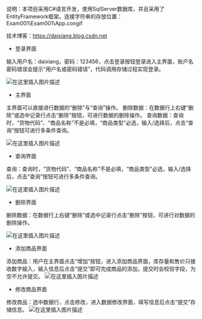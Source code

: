 
说明：本项目采用C#语言开发，使用SqlServer数据库，并且采用了EntityFramework框架。连接字符串的存放位置：Exam001\Exam001\App.congif

技术博客：https://daixiang.blog.csdn.net

 - 登录界面

输入用户名：daixiang，密码：123456，点击登录按钮登录进入主界面，账户名密码错误会提示“用户名或密码错误”，代码调用存储过程实现登录。

![在这里插入图片描述](https://img-blog.csdnimg.cn/20200520222208834.png?x-oss-process=image/watermark,type_ZmFuZ3poZW5naGVpdGk,shadow_10,text_aHR0cHM6Ly9ibG9nLmNzZG4ubmV0L3l1YW54aWFuZzAx,size_16,color_FFFFFF,t_70#pic_center)

 - 主界面

主界面可以直接进行数据的“删除”与“查询”操作。
删除数据：在数据行上右键“删除”或选中记录行点击“删除”按钮，可进行数据的删除操作。
查询数据：查询时，“货物代码”、“商品名称”不是必填，“商品类型”必选，输入/选择后，点击“查询”按钮可进行多条件查询。

![在这里插入图片描述](https://img-blog.csdnimg.cn/20200520222328716.png?x-oss-process=image/watermark,type_ZmFuZ3poZW5naGVpdGk,shadow_10,text_aHR0cHM6Ly9ibG9nLmNzZG4ubmV0L3l1YW54aWFuZzAx,size_16,color_FFFFFF,t_70#pic_center)
 - 查询界面

查询：查询时，“货物代码”、“商品名称”不是必填，“商品类型”必选，输入/选择后，点击“查询”按钮可进行多条件查询。

![在这里插入图片描述](https://img-blog.csdnimg.cn/20200520222340380.png?x-oss-process=image/watermark,type_ZmFuZ3poZW5naGVpdGk,shadow_10,text_aHR0cHM6Ly9ibG9nLmNzZG4ubmV0L3l1YW54aWFuZzAx,size_16,color_FFFFFF,t_70#pic_center)

 - 删除界面

删除数据：在数据行上右键“删除”或选中记录行点击“删除”按钮，可进行对数据的删除操作。

![在这里插入图片描述](https://img-blog.csdnimg.cn/20200520222429136.png?x-oss-process=image/watermark,type_ZmFuZ3poZW5naGVpdGk,shadow_10,text_aHR0cHM6Ly9ibG9nLmNzZG4ubmV0L3l1YW54aWFuZzAx,size_16,color_FFFFFF,t_70#pic_center)

 - 添加商品界面

添加商品：用户在主界面点击“增加”按钮，进入添加商品界面，库存量和售价只接收数字输入，输入信息后点击“提交”即可完成商品的添加，提交时会校验字段，为空不允许提交。
![在这里插入图片描述](https://img-blog.csdnimg.cn/20200520222438270.png?x-oss-process=image/watermark,type_ZmFuZ3poZW5naGVpdGk,shadow_10,text_aHR0cHM6Ly9ibG9nLmNzZG4ubmV0L3l1YW54aWFuZzAx,size_16,color_FFFFFF,t_70#pic_center)
 - 修改商品界面

修改商品：选中数据行，点击修改，进入数据修改界面，填写信息后点击“提交”存储信息。
![在这里插入图片描述](https://img-blog.csdnimg.cn/20200520222515202.png?x-oss-process=image/watermark,type_ZmFuZ3poZW5naGVpdGk,shadow_10,text_aHR0cHM6Ly9ibG9nLmNzZG4ubmV0L3l1YW54aWFuZzAx,size_16,color_FFFFFF,t_70#pic_center)

